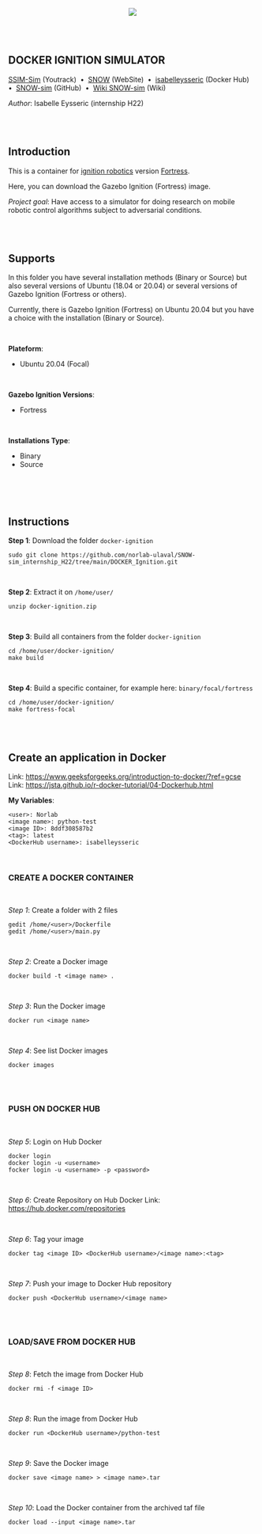 <p align="center">
  <img src="https://norlab.ulaval.ca/images/norlab_acronym_stamp_light.svg" />
</p>

<br/>
<br/>

## DOCKER IGNITION SIMULATOR

[SSIM-Sim](https://norlab.youtrack.cloud/issues?q=project:%20%7B%F0%9D%94%96%20SNOW-sim%7D) (Youtrack)&nbsp; • &nbsp;[SNOW](https://norlab.ulaval.ca/research/snow/) (WebSite)&nbsp; • &nbsp;[isabelleysseric](https://hub.docker.com/u/isabelleysseric) (Docker Hub)&nbsp; • &nbsp;[SNOW-sim](https://github.com/norlab-ulaval/SNOW-sim_internship_H22) (GitHub)&nbsp; • &nbsp;[Wiki SNOW-sim](https://github.com/isabelleysseric/SNOW-sim_internship_H22/wiki) (Wiki)  

*Author*: Isabelle Eysseric (internship H22)  

<br/>
<br/>

## Introduction  

This is a container for [ignition robotics](https://ignitionrobotics.org/home)  version [Fortress](https://ignitionrobotics.org/docs/fortress).  

Here, you can download the Gazebo Ignition (Fortress) image.  

*Project goal*: Have access to a simulator for doing research on mobile robotic control algorithms subject to adversarial conditions.  

<br/>
<br/>

## Supports

In this folder you have several installation methods (Binary or Source) but also several versions of Ubuntu (18.04 or 20.04) or several versions of Gazebo Ignition (Fortress or others).  

Currently, there is Gazebo Ignition (Fortress) on Ubuntu 20.04 but you have a choice with the installation (Binary or Source).  

<br/>


**Plateform**:  
* Ubuntu 20.04 (Focal)

<br/>

**Gazebo Ignition Versions**:  
* Fortress  

<br/>

**Installations Type**:  
* Binary  
* Source  

<br/>
<br/>
<br/>

## Instructions

**Step 1**: Download the folder `docker-ignition`

```shell
sudo git clone https://github.com/norlab-ulaval/SNOW-sim_internship_H22/tree/main/DOCKER_Ignition.git
```
<br/>

**Step 2**: Extract it on `/home/user/`

```shell
unzip docker-ignition.zip
```

<br/>

**Step 3**: Build all containers from the folder `docker-ignition`

```shell
cd /home/user/docker-ignition/
make build
```

<br/>

**Step 4**: Build a specific container, for example here: `binary/focal/fortress`

```shell
cd /home/user/docker-ignition/
make fortress-focal
```

<br/>
<br/>

## Create an application in Docker

Link: https://www.geeksforgeeks.org/introduction-to-docker/?ref=gcse
Link: https://jsta.github.io/r-docker-tutorial/04-Dockerhub.html


**My Variables**:
```shell
<user>: Norlab
<image name>: python-test
<image ID>: 8ddf308587b2
<tag>: latest
<DockerHub username>: isabelleysseric 
```

<br/>
  
### CREATE A DOCKER CONTAINER
<br/>
  
*Step 1*: Create a folder with 2 files  
```shell
gedit /home/<user>/Dockerfile
gedit /home/<user>/main.py
```

<br/>
  
*Step 2*: Create a Docker image  
```shell
docker build -t <image name> .
```

<br/>
  
*Step 3*: Run the Docker image  
```shell
docker run <image name>
```

<br/>
  
*Step 4*: See list Docker images  
```shell
docker images
```

<br/>
<br/>

###   PUSH ON DOCKER HUB

<br/>
  
*Step 5*: Login on Hub Docker
```shell
docker login
docker login -u <username>
focker login -u <username> -p <password>
```

<br/>

*Step 6*: Create Repository on Hub Docker
Link: https://hub.docker.com/repositories

<br/>

*Step 6*: Tag your image
```shell
docker tag <image ID> <DockerHub username>/<image name>:<tag>
```
<br/>

*Step 7*: Push your image to Docker Hub repository
```shell
docker push <DockerHub username>/<image name>
```

<br/>
<br/>  
  
### LOAD/SAVE FROM DOCKER HUB

<br/>
  
*Step 8*: Fetch the image from Docker Hub
```shell
docker rmi -f <image ID>
```

<br/>
  
*Step 8*: Run the image from Docker Hub
```shell
docker run <DockerHub username>/python-test
```

<br/>
  
*Step 9*: Save the Docker image
```shell
docker save <image name> > <image name>.tar
```

<br/>
  
*Step 10*: Load the Docker container from the archived taf file
```shell
docker load --input <image name>.tar
```

<br/>
